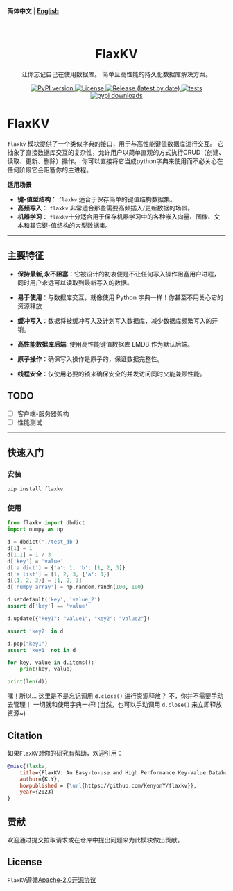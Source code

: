 **简体中文** | [**English**](./README.md)

<h1 align="center">
    <br>
    FlaxKV
    <br>
</h1>

<p align="center">
让你忘记自己在使用数据库。
简单且高性能的持久化数据库解决方案。
</p>


<p align="center">
    <a href="https://pypi.org/project/flaxkv/">
        <img src="https://img.shields.io/pypi/v/flaxkv?color=brightgreen&style=flat-square" alt="PyPI version" >
    </a>
    <a href="https://github.com/KenyonY/flaxkv/blob/main/LICENSE">
        <img alt="License" src="https://img.shields.io/github/license/KenyonY/flaxkv.svg?color=blue&style=flat-square">
    </a>
    <a href="https://github.com/KenyonY/flaxkv/releases">
        <img alt="Release (latest by date)" src="https://img.shields.io/github/v/release/KenyonY/flaxkv?&style=flat-square">
    </a>
    <a href="https://github.com/KenyonY/flaxkv/actions/workflows/ci.yml">
        <img alt="tests" src="https://img.shields.io/github/actions/workflow/status/KenyonY/flaxkv/ci.yml?style=flat-square&label=tests">
    </a>
    <a href="https://pypistats.org/packages/flaxkv">
        <img alt="pypi downloads" src="https://img.shields.io/pypi/dm/flaxkv?style=flat-square">
    </a>
</p>

# FlaxKV


`flaxkv` 模块提供了一个类似字典的接口，用于与高性能键值数据库进行交互。
它抽象了直接数据库交互的复杂性，允许用户以简单直观的方式执行CRUD（创建、读取、更新、删除）操作。
你可以直接将它当成python字典来使用而不必关心在任何阶段它会阻塞你的主进程。

**适用场景**  

- **键-值型结构**：
  `flaxkv` 适合于保存简单的键值结构数据集。
- **高频写入**：
  `flaxkv` 非常适合那些需要高频插入/更新数据的场景。
- **机器学习**：
  `flaxkv`十分适合用于保存机器学习中的各种嵌入向量、图像、文本和其它键-值结构的大型数据集。

---

## 主要特征

- **保持最新,永不阻塞**：它被设计的初衷便是不让任何写入操作阻塞用户进程，同时用户永远可以读取到最新写入的数据。

- **易于使用**：与数据库交互，就像使用 Python 字典一样！你甚至不用关心它的资源释放

- **缓冲写入**：数据将被缓冲写入及计划写入数据库，减少数据库频繁写入的开销。

- **高性能数据库后端**: 使用高性能键值数据库 LMDB 作为默认后端。

- **原子操作**：确保写入操作是原子的，保证数据完整性。

- **线程安全**：仅使用必要的锁来确保安全的并发访问同时又能兼顾性能。


## TODO

- [ ] 客户端-服务器架构
- [ ] 性能测试

---

## 快速入门

### 安装
```bash
pip install flaxkv
```
### 使用

```python
from flaxkv import dbdict
import numpy as np

d = dbdict('./test_db')
d[1] = 1
d[1.1] = 1 / 3
d['key'] = 'value'
d['a dict'] = {'a': 1, 'b': [1, 2, 3]}
d['a list'] = [1, 2, 3, {'a': 1}]
d[(1, 2, 3)] = [1, 2, 3]
d['numpy array'] = np.random.randn(100, 100)

d.setdefault('key', 'value_2')
assert d['key'] == 'value'

d.update({"key1": "value1", "key2": "value2"})

assert 'key2' in d

d.pop("key1")
assert 'key1' not in d

for key, value in d.items():
    print(key, value)

print(len(d))
```

嘿！所以... 这里是不是忘记调用 `d.close()` 进行资源释放？
不，你并不需要手动去管理！ 一切就和使用字典一样! 
(当然，也可以手动调用 `d.close()` 来立即释放资源~)




## Citation
如果`FlaxKV`对你的研究有帮助，欢迎引用：
```bibtex
@misc{flaxkv,
    title={FlaxKV: An Easy-to-use and High Performance Key-Value Database Solutions},
    author={K.Y},
    howpublished = {\url{https://github.com/KenyonY/flaxkv}},
    year={2023}
}
```

## 贡献
欢迎通过提交拉取请求或在仓库中提出问题来为此模块做出贡献。

## License
`FlaxKV`遵循[Apache-2.0开源协议](./LICENSE)
